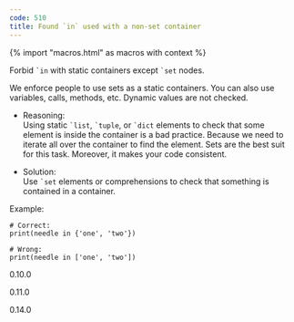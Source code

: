 ```yaml
---
code: 510
title: Found `in` used with a non-set container
---
```


{% import "macros.html" as macros with context %}

Forbid `` `in `` with static containers except `` `set `` nodes.

We enforce people to use sets as a static containers. You can also use
variables, calls, methods, etc. Dynamic values are not checked.

  - Reasoning:  
    Using static `` `list ``, `` `tuple ``, or `` `dict `` elements to
    check that some element is inside the container is a bad practice.
    Because we need to iterate all over the container to find the
    element. Sets are the best suit for this task. Moreover, it makes
    your code consistent.

  - Solution:  
    Use `` `set `` elements or comprehensions to check that something is
    contained in a container.

Example:

    # Correct:
    print(needle in {'one', 'two'})
    
    # Wrong:
    print(needle in ['one', 'two'])

<div class="versionadded">

0.10.0

</div>

<div class="versionchanged">

0.11.0

</div>

<div class="versionchanged">

0.14.0

</div>